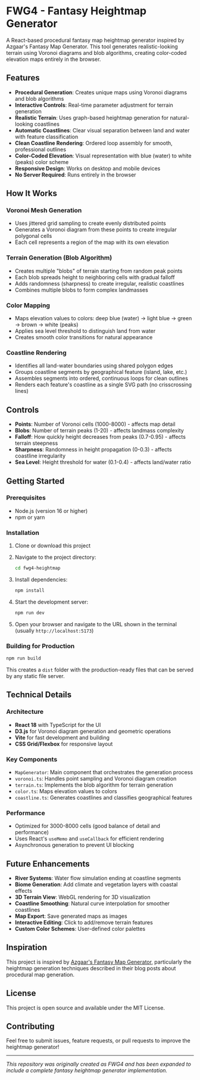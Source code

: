 # FWG4 - Fantasy Heightmap Generator

A React-based procedural fantasy map heightmap generator inspired by Azgaar's Fantasy Map Generator. This tool generates realistic-looking terrain using Voronoi diagrams and blob algorithms, creating color-coded elevation maps entirely in the browser.

## Features

- **Procedural Generation**: Creates unique maps using Voronoi diagrams and blob algorithms
- **Interactive Controls**: Real-time parameter adjustment for terrain generation
- **Realistic Terrain**: Uses graph-based heightmap generation for natural-looking coastlines
- **Automatic Coastlines**: Clear visual separation between land and water with feature classification
- **Clean Coastline Rendering**: Ordered loop assembly for smooth, professional outlines
- **Color-Coded Elevation**: Visual representation with blue (water) to white (peaks) color scheme
- **Responsive Design**: Works on desktop and mobile devices
- **No Server Required**: Runs entirely in the browser

## How It Works

### Voronoi Mesh Generation
- Uses jittered grid sampling to create evenly distributed points
- Generates a Voronoi diagram from these points to create irregular polygonal cells
- Each cell represents a region of the map with its own elevation

### Terrain Generation (Blob Algorithm)
- Creates multiple "blobs" of terrain starting from random peak points
- Each blob spreads height to neighboring cells with gradual falloff
- Adds randomness (sharpness) to create irregular, realistic coastlines
- Combines multiple blobs to form complex landmasses

### Color Mapping
- Maps elevation values to colors: deep blue (water) → light blue → green → brown → white (peaks)
- Applies sea level threshold to distinguish land from water
- Creates smooth color transitions for natural appearance

### Coastline Rendering
- Identifies all land-water boundaries using shared polygon edges
- Groups coastline segments by geographical feature (island, lake, etc.)
- Assembles segments into ordered, continuous loops for clean outlines
- Renders each feature's coastline as a single SVG path (no crisscrossing lines)

## Controls

- **Points**: Number of Voronoi cells (1000-8000) - affects map detail
- **Blobs**: Number of terrain peaks (1-20) - affects landmass complexity
- **Falloff**: How quickly height decreases from peaks (0.7-0.95) - affects terrain steepness
- **Sharpness**: Randomness in height propagation (0-0.3) - affects coastline irregularity
- **Sea Level**: Height threshold for water (0.1-0.4) - affects land/water ratio

## Getting Started

### Prerequisites
- Node.js (version 16 or higher)
- npm or yarn

### Installation

1. Clone or download this project
2. Navigate to the project directory:
   ```bash
   cd fwg4-heightmap
   ```

3. Install dependencies:
   ```bash
   npm install
   ```

4. Start the development server:
   ```bash
   npm run dev
   ```

5. Open your browser and navigate to the URL shown in the terminal (usually `http://localhost:5173`)

### Building for Production

```bash
npm run build
```

This creates a `dist` folder with the production-ready files that can be served by any static file server.

## Technical Details

### Architecture
- **React 18** with TypeScript for the UI
- **D3.js** for Voronoi diagram generation and geometric operations
- **Vite** for fast development and building
- **CSS Grid/Flexbox** for responsive layout

### Key Components
- `MapGenerator`: Main component that orchestrates the generation process
- `voronoi.ts`: Handles point sampling and Voronoi diagram creation
- `terrain.ts`: Implements the blob algorithm for terrain generation
- `color.ts`: Maps elevation values to colors
- `coastline.ts`: Generates coastlines and classifies geographical features

### Performance
- Optimized for 3000-8000 cells (good balance of detail and performance)
- Uses React's `useMemo` and `useCallback` for efficient rendering
- Asynchronous generation to prevent UI blocking

## Future Enhancements

- **River Systems**: Water flow simulation ending at coastline segments
- **Biome Generation**: Add climate and vegetation layers with coastal effects
- **3D Terrain View**: WebGL rendering for 3D visualization
- **Coastline Smoothing**: Natural curve interpolation for smoother coastlines
- **Map Export**: Save generated maps as images
- **Interactive Editing**: Click to add/remove terrain features
- **Custom Color Schemes**: User-defined color palettes

## Inspiration

This project is inspired by [Azgaar's Fantasy Map Generator](https://azgaar.wordpress.com/), particularly the heightmap generation techniques described in their blog posts about procedural map generation.

## License

This project is open source and available under the MIT License.

## Contributing

Feel free to submit issues, feature requests, or pull requests to improve the heightmap generator!

---

*This repository was originally created as FWG4 and has been expanded to include a complete fantasy heightmap generator implementation.*
